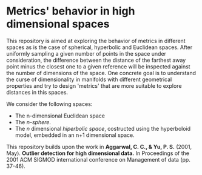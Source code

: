 # Metrics' behavior in high dimensional spaces

This repository is aimed at exploring the behavior of metrics in different spaces as is the case of spherical, hyperbolic and Euclidean spaces. 
After uniformly sampling a given number of points in the space under consideration, the difference between the distance of the farthest away 
point minus the closest one to a given reference will be inspected against the number of dimensions of the space. One concrete goal is to understand 
the curse of dimensionality in manifolds with different geometrical properties and try to design 'metrics' that are more suitable to explore distances
in this spaces.

We consider the following spaces:

* The n-dimensional Euclidean space
* The *n-sphere*.
* The *n* dimensional *hiperbolic space*, costructed using the hyperboloid model, embedded in an n+1 dimensional space.

This repository builds upon the work in  **Aggarwal, C. C., &amp; Yu, P. S.** (2001, May). **Outlier detection for high dimensional data.** In Proceedings of the 2001 ACM SIGMOD international conference on Management of data (pp. 37-46).
